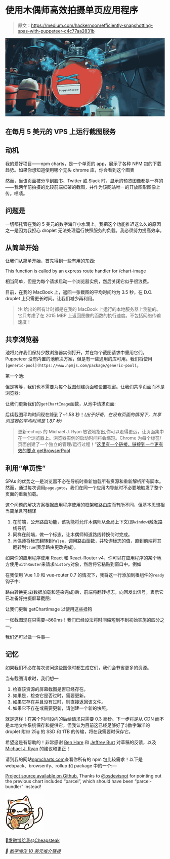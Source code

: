 # 使用木偶师高效拍摄单页应用程序

> 原文：<https://medium.com/hackernoon/efficiently-snapshotting-spas-with-puppeteer-c4c77aa2831b>

![](img/8e71f5e5a07ee99cf2eaaaaac8db5811.png)

## 在每月 5 美元的 VPS 上运行截图服务

## **动机**

我的爱好项目——npm charts，是一个单页的 app，展示了各种 NPM 包的下载趋势。如果你想知道使用哪个无头 chrome 库，你会看到这个图表

然而，当该页面被分享到脸书、Twitter 或 Slack 时，显示的预览图像都是一样的——我两年前拍摄的比较前端框架的截图，并作为该网站唯一的开放图形图像上传。啧啧。

## 问题是

一切都托管在我的 5 美元的数字海洋小水滴上。我把这个功能推迟这么久的原因之一是因为我担心 droplet 无法处理运行快照服务的负载。我必须努力提高效率。

## 从简单开始

让我们从简单开始，首先得到一些有用的东西:

This function is called by an express route handler for /chart-image

相当简单，但是为每个请求启动一个浏览器实例，然后关闭它似乎很浪费。

目前，在我的 MacBook 上，返回一张截图的平均时间约为 3.5 秒，在 D.O. droplet 上只需更长时间。让我们减少再利用。

> 注:给出的所有计时都是在我的 MacBook 上运行的本地服务器上测量的。它只考虑了在 2015 MBP 上返回图像的函数的执行速度。不包括网络传输速度！

## 共享浏览器

池将允许我们保持少数浏览器实例打开，并在每个截图请求中重用它们。Puppeteer 没有内置的池解决方案，但是有一些通用的库可用。我们将使用`[generic-pool](https://www.npmjs.com/package/generic-pool)`。

第一个池:

但是等等，我们也不需要为每个截图创建页面和设置视窗。让我们共享页面而不是浏览器:

让我们更新我们的`getChartImage`函数，从池中请求页面:

后续截图平均时间现在降到了~1.58 秒！*(出于好奇，在没有页面的情况下，共享浏览器的平均时间是 1.87 秒)*

> 更新:echojs 的 Michael J. Ryan 敏锐地指出,你可以走得更远，让页面集中在一个浏览器上。浏览器实例的启动时间将会缩短。Chrome 为每个标签/页面创建了一个独立的管理/运行过程！”[这里有一个链接，链接到一个更有效的要点 getBrowserPool](https://gist.github.com/anonymous/c3d9b0d51127ea0bd396432075b2990a)

## 利用“单页性”

SPAs 的优势之一是浏览器不必在导航时重新加载所有资源和重新解析所有脚本。然而，通过每次调用`page.goto`，我们在同一个应用内导航时不必要地触发了整个页面的重新加载。

这个问题的解决方案根据应用程序使用的框架和路由库而有所不同，但基本思想相当简单且可翻译

1.  在前端，公开路由功能，该功能将允许木偶师从全局上下文(即`window`)触发路线导航
2.  同样在前端，做一个标志，让木偶师知道路线转换何时完成。
3.  木偶师将标志翻转到`false`，调用路由函数，并轮询标志的值，直到前端将其翻转到`true`(表示路由更改完成)。

如果你的应用程序使用 React 和 React-Router v4，你可以在应用程序的某个地方使用`withRouter`来请求`history`对象，然后将它粘贴到窗口中。例如

在我使用 Vue 1.0 和 vue-router 0.7 的情况下，我将这一行添加到根组件的`ready`钩子中:

路由转换完成(数据加载和渲染完成)后，前端将翻转标志，向回发出信号，表示它已准备好拍摄屏幕截图:

让我们更新 getChartImage 以使用这些挂钩

一张截图现在只需要~860ms！我们已经设法将时间缩短到不到初始实施的四分之一。

我们还可以做一件事—

## 记忆

如果我们不必在每次访问这些图像时都生成它们，我们会节省更多的资源。

当有截图请求时，我们想—

1.  检查该资源的屏幕截图是否已经存在。
2.  如果是，检查它是否过时，需要更新。
3.  如果它存在并且没有过时，则直接返回该文件。
4.  如果它不存在或需要更新，请创建一个新的快照。

就是这样！在某个时间段内的后续请求只需要 0.3 毫秒。下一步将是从 CDN 而不是本地文件系统保存和提供它，但我认为目前这已经足够好了:)数字海洋的 droplet 附带 25g 的 SSD 和 1TB 的传输，将在我需要时保存它。

希望这是有帮助的！非常感谢 [Ben Hare](https://twitter.com/hare_ben) 和 [Jeffrey Burt](https://twitter.com/jephuff) 对草稿的反馈，以及 [Michael J. Ryan](https://twitter.com/tracker1?lang=en) 的建议和更正！

请到我的网站[npmcharts.com](https://npmcharts.com)查看你所有的 npm 包比较需求！以下是 webpack、browserify、rollup 和 package 中的一个:—

[Project source available on Github.](https://github.com/cheapsteak/npmcharts.com) Thanks to [@osdevisnot](http://twitter.com/osdevisnot) for pointing out the previous chart included “parcel”, which should have been “parcel-bundler” instead!

![](img/afbddd178e9dacb217be56e70226c8a8.png)

🐥[发微博给我@Cheapsteak](https://twitter.com/CheapSteak)

*🦈* [*数字海洋 10 美元推介链接*](https://m.do.co/c/91557a2689b0)